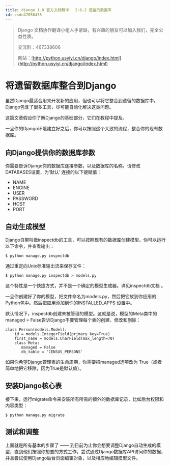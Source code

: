 ```yaml
---
title: django 1.8 官方文档翻译： 2-6-2 遗留的数据库
id: csdn47056435
---
```


> Django 文档协作翻译小组人手紧缺，有兴趣的朋友可以加入我们，完全公益性质。
> 
> 交流群：467338606
> 
> 网站：[http://python.usyiyi.cn/django/index.html](http://python.usyiyi.cn/django/index.html)

# 将遗留数据库整合到Django

虽然Django最适合用来开发新的应用，但也可以将它整合到遗留的数据库中。Django包含了很多工具，尽可能自动化解决这类问题。

这篇文章假设你了解Django的基础部分，它们在教程中提及。

一旦你的Django环境建立好之后，你可以按照这个大致的流程，整合你的现有数据库。

## 向Django提供你的数据库参数

你需要告诉Django你的数据库连接参数，以及数据库的名称。请修改DATABASES设置，为’默认’ 连接的以下键赋值：

*   NAME
*   ENGINE
*   USER
*   PASSWORD
*   HOST
*   PORT

## 自动生成模型

Django自带叫做inspectdb的工具，可以按照现有的数据库创建模型。你可以运行以下命令，并查看输出：

```
$ python manage.py inspectdb
```

通过重定向Unix标准输出流来保存文件：

```
$ python manage.py inspectdb > models.py
```

这个特性是一个快捷方式，并不是一个确定的模型生成器。详见inspectdb文档 。

一旦你创建好了你的模型，把文件命名为models.py，然后把它放到你应用的Python包中。然后把应用添加到你的INSTALLED_APPS 设置中。

默认情况下，inspectdb创建未被管理的模型。这就是说，模型的Meta类中的managed = False告诉Django不要管理每个表的创建、修改和删除：

```
class Person(models.Model):
    id = models.IntegerField(primary_key=True)
    first_name = models.CharField(max_length=70)
    class Meta:
       managed = False
       db_table = 'CENSUS_PERSONS'
```

如果你希望Django管理表的生命周期，你需要把managed选项改为 True（或者简单地把它移除，因为True是默认值）。

## 安装Django核心表

接下来，运行migrate命令来安装所有所需的额外的数据库记录，比如后台权限和内容类型：

```
$ python manage.py migrate
```

## 测试和调整

上面就是所有基本的步骤了 —— 到目前为止你会想要调整Django自动生成的模型，直到他们按照你想要的方式工作。尝试通过Django数据库API访问你的数据，并且尝试使用Django后台页面编辑对象，以及相应地编辑模型文件。